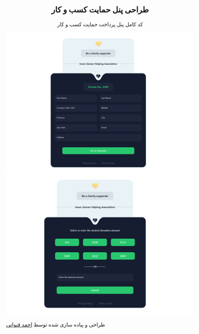 <div align="center">
    <h2>طراحی پنل حمایت کسب و کار</h2>
    <p align="center">
        <p>کد کامل پنل پرداخت حمایت کسب و کار</p>
    </p>
</div>

<p align="center">
        <img src="screenShot.png">
  <img src="screenShot2.png">
</p>

<p align="center">
        
طراحی و پیاده سازی شده توسط [احمد قنواتی](https://github.com/Ghanavati7915)
    </p>


